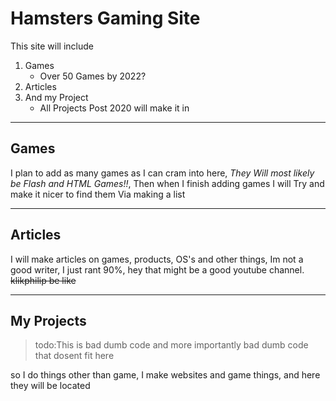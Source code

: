 # Hamsters Gaming Site
This site will include
  1. Games
     * Over 50 Games by 2022?
  2. Articles
  3. And my Project
     * All Projects Post 2020 will make it in
***
## Games
I plan to add as many games as I can cram into here, *They Will most likely be Flash and HTML Games!!*,
Then when I finish adding games I will Try and make it nicer to find them Via making a list
  
***
## Articles
I will make articles on games, products, OS's and other things,
Im not a good writer, I just rant 90%, hey that might be a good youtube channel.
~~klikphilip be like~~

***
## My Projects
>todo:This is bad dumb code and more importantly bad dumb code that dosent fit here

so I do things other than game, I make websites and game things, and here they will be located
